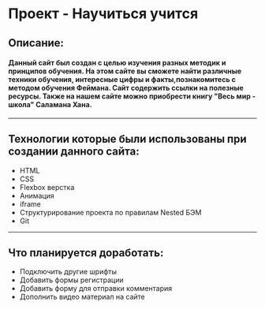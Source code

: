 # Проект - **Научиться учится**
## Описание:
#### Данный сайт был создан с целью изучения разных методик и принципов обучения. На этом сайте вы сможете найти различные техники обучения, интересные цифры и факты,познакомитесь с методом обучения Феймана. Сайт содержить ссылки на полезные ресурсы. Также на нашем сайте можно приобрести книгу **"Весь мир - школа"** Саламана Хана.
----
## Технологии которые были использованы при создании данного сайта: 
* HTML
* CSS
* Flexbox верстка
* Анимация 
* iframe 
* Структурирование проекта по правилам Nested БЭМ
* Git
----
## Что планируется доработать:
* Подключить другие шрифты
* Добавить формы регистрации
* Добавить форму для отправки комментария
* Дополнить видео материал на сайте